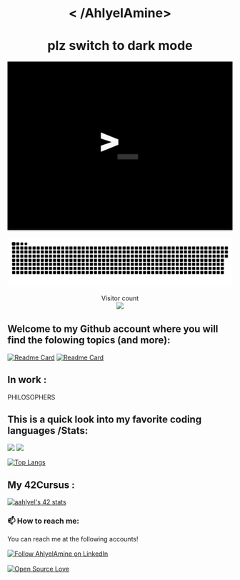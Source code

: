 
<h1 align="center">< /AhlyelAmine></h1>
<h1 align="center">plz switch to dark mode</h1>
<p align="center">
  <img src="https://github.com/AhlyelAmine/AhlyelAmine/blob/main/great.gif" alt="loading..." />
</p>
<p align="center">
  <a href=#><img src="contributions.svg"></a>
</p>
<p align="center"> 
  Visitor count<br>
  <img src="https://profile-counter.glitch.me/AhlyelAmine/count.svg" />
</p>

<h2> Welcome to my Github account where you will find the folowing topics (and more):</h2>
 
[![Readme Card](https://github-readme-stats.vercel.app/api/pin/?username=AhlyelAmine&repo=get_next_line&theme=gruvbox)](https://github.com/AhlyelAmine/get_next_line) [![Readme Card](https://github-readme-stats.vercel.app/api/pin/?username=AhlyelAmine&repo=pipex&theme=gruvbox)](https://github.com/AhlyelAmine/pipex)
 <h2>In work :</h2>
 
PHILOSOPHERS

 <h2>This is a quick look into my favorite coding languages /Stats:</h2>
 <p align="left">
  <img width="43%" src="https://awesome-github-stats.azurewebsites.net/user-stats/AhlyelAmine?cardType=github&theme=gruvbox" />
  <img width="48%" src="https://github-readme-streak-stats.herokuapp.com/?user=AhlyelAmine&theme=gruvbox" />
</p>

[![Top Langs](https://github-readme-stats.vercel.app/api/top-langs/?username=AhlyelAmine&hide=Jupyter%20Notebook&layout=compact&theme=gruvbox)](https://github.com/rahulbordoloi/github-readme-stats)
  <br>
   <h2>My 42Cursus : </h2>
  
[![aahlyel's 42 stats](https://badge.mediaplus.ma/kettlebells/aahlyel)](https://github.com/oakoudad/badge42)
 <h3>📫 How to reach me:</h3>
<p>You can reach me at the following accounts!</p>

[<img src="https://raw.githubusercontent.com/Raymo111/Raymo111/master/socials/linkedin.png" height="40em" align="center" alt="Follow AhlyelAmine on LinkedIn" title="Follow AhlyelAmine on LinkedIn"/>](https://www.linkedin.com/in/amine-ahlyel-b21a86198/)
<br>
<br>
[![Open Source Love](https://badges.frapsoft.com/os/v1/open-source.png?v=103)](https://github.com/ellerbrock/open-source-badges/)

